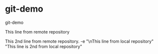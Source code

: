# git-demo
git-demo

This line from remote repository

This 2nd line from remote repository.
-e "\nThis line from local repository" 
"This line is 2nd from local repository" 
